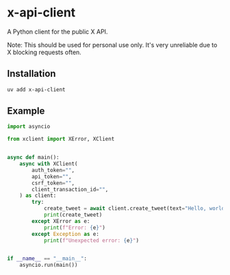 # x-api-client

A Python client for the public X API.

Note: This should be used for personal use only. It's very unreliable due to X blocking requests often.

## Installation

```bash
uv add x-api-client
```

## Example

```python
import asyncio

from xclient import XError, XClient


async def main():
    async with XClient(
        auth_token="",
        api_token="",
        csrf_token="",
        client_transaction_id="",
    ) as client:
        try:
            create_tweet = await client.create_tweet(text="Hello, world!")
            print(create_tweet)
        except XError as e:
            print(f"Error: {e}")
        except Exception as e:
            print(f"Unexpected error: {e}")


if __name__ == "__main__":
    asyncio.run(main())
```

